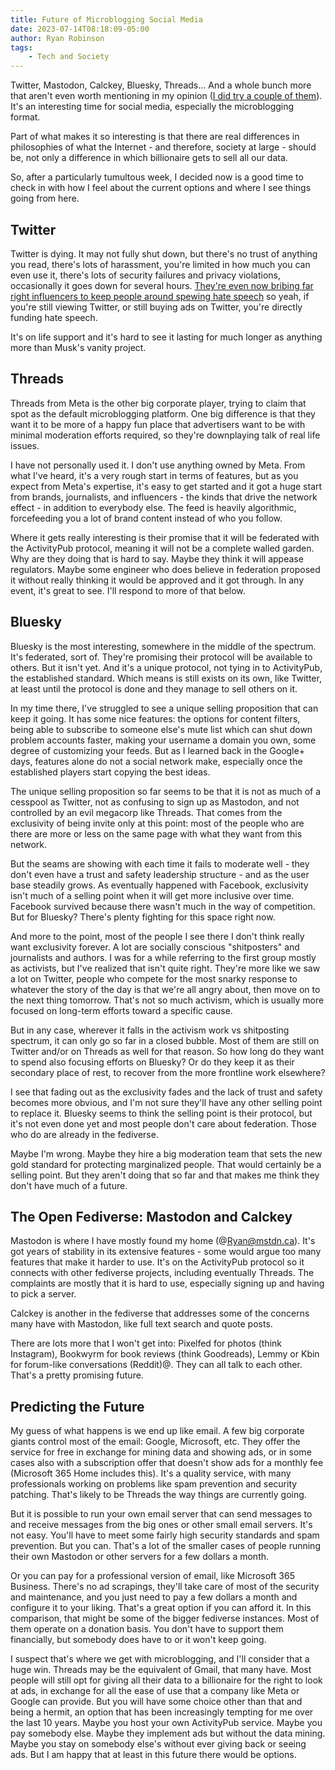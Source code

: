 ```yaml
---
title: Future of Microblogging Social Media
date: 2023-07-14T08:18:09-05:00
author: Ryan Robinson
tags:
    - Tech and Society
---
```


Twitter, Mastodon, Calckey, Bluesky, Threads... And a whole bunch more that aren't even worth mentioning in my opinion ([I did try a couple of them](/posts/2022/twitter-mastodon-coso/)). It's an interesting time for social media, especially the microblogging format.

Part of what makes it so interesting is that there are real differences in philosophies of what the Internet - and therefore, society at large - should be, not only a difference in which billionaire gets to sell all our data.

So, after a particularly tumultous week, I decided now is a good time to check in with how I feel about the current options and where I see things going from here.

## Twitter

Twitter is dying. It may not fully shut down, but there's no trust of anything you read, there's lots of harassment, you're limited in how much you can even use it, there's lots of security failures and privacy violations, occasionally it goes down for several hours. [They're even now bribing far right influencers to keep people around spewing hate speech](https://www.washingtonpost.com/technology/2023/07/13/twitter-creators-payments-right-wing/) so yeah, if you're still viewing Twitter, or still buying ads on Twitter, you're directly funding hate speech.

It's on life support and it's hard to see it lasting for much longer as anything more than Musk's vanity project.

## Threads

Threads from Meta is the other big corporate player, trying to claim that spot as the default microblogging platform. One big difference is that they want it to be more of a happy fun place that advertisers want to be with minimal moderation efforts required, so they're downplaying talk of real life issues.

I have not personally used it. I don't use anything owned by Meta. From what I've heard, it's a very rough start in terms of features, but as you expect from Meta's expertise, it's easy to get started and it got a huge start from brands, journalists, and influencers - the kinds that drive the network effect - in addition to everybody else. The feed is heavily algorithmic, forcefeeding you a lot of brand content instead of who you follow.

Where it gets really interesting is their promise that it will be federated with the ActivityPub protocol, meaning it will not be a complete walled garden. Why are they doing that is hard to say. Maybe they think it will appease regulators. Maybe some engineer who does believe in federation proposed it without really thinking it would be approved and it got through. In any event, it's great to see. I'll respond to more of that below.

## Bluesky

Bluesky is the most interesting, somewhere in the middle of the spectrum. It's federated, sort of. They're promising their protocol will be available to others. But it isn't yet. And it's a unique protocol, not tying in to ActivityPub, the established standard. Which means is still exists on its own, like Twitter, at least until the protocol is done and they manage to sell others on it.

In my time there, I've struggled to see a unique selling proposition that can keep it going. It has some nice features: the options for content filters, being able to subscribe to someone else's mute list which can shut down problem accounts faster, making your username a domain you own, some degree of customizing your feeds. But as I learned back in the Google+ days, features alone do not a social network make, especially once the established players start copying the best ideas.

The unique selling proposition so far seems to be that it is not as much of a cesspool as Twitter, not as confusing to sign up as Mastodon, and not controlled by an evil megacorp like Threads. That comes from the exclusivity of being invite only at this point: most of the people who are there are more or less on the same page with what they want from this network.

But the seams are showing with each time it fails to moderate well - they don't even have a trust and safety leadership structure - and as the user base steadily grows. As eventually happened with Facebook, exclusivity isn't much of a selling point when it will get more inclusive over time. Facebook survived because there wasn't much in the way of competition. But for Bluesky? There's plenty fighting for this space right now.

And more to the point, most of the people I see there I don't think really want exclusivity forever. A lot are socially conscious "shitposters" and journalists and authors. I was for a while referring to the first group mostly as activists, but I've realized that isn't quite right. They're more like we saw a lot on Twitter, people who compete for the most snarky response to whatever the story of the day is that we're all angry about, then move on to the next thing tomorrow. That's not so much activism, which is usually more focused on long-term efforts toward a specific cause.

But in any case, wherever it falls in the activism work vs shitposting spectrum, it can only go so far in a closed bubble. Most of them are still on Twitter and/or on Threads as well for that reason. So how long do they want to spend also focusing efforts on Bluesky? Or do they keep it as their secondary place of rest, to recover from the more frontline work elsewhere?

I see that fading out as the exclusivity fades and the lack of trust and safety becomes more obvious, and I'm not sure they'll have any other selling point to replace it. Bluesky seems to think the selling point is their protocol, but it's not even done yet and most people don't care about federation. Those who do are already in the fediverse.

Maybe I'm wrong. Maybe they hire a big moderation team that sets the new gold standard for protecting marginalized people. That would certainly be a selling point. But they aren't doing that so far and that makes me think they don't have much of a future.

## The Open Fediverse: Mastodon and Calckey

Mastodon is where I have mostly found my home (@<Ryan@mstdn.ca>). It's got years of stability in its extensive features - some would argue too many features that make it harder to use. It's on the ActivityPub protocol so it connects with other fediverse projects, including eventually Threads. The complaints are mostly that it is hard to use, especially signing up and having to pick a server.

Calckey is another in the fediverse that addresses some of the concerns many have with Mastodon, like full text search and quote posts.

There are lots more that I won't get into: Pixelfed for photos (think Instagram), Bookwyrm for book reviews (think Goodreads), Lemmy or Kbin for forum-like conversations (Reddit)@. They can all talk to each other. That's a pretty promising future.

## Predicting the Future

My guess of what happens is we end up like email. A few big corporate giants control most of the email: Google, Microsoft, etc. They offer the service for free in exchange for mining data and showing ads, or in some cases also with a subscription offer that doesn't show ads for a monthly fee (Microsoft 365 Home includes this). It's a quality service, with many professionals working on problems like spam prevention and security patching. That's likely to be Threads the way things are currently going.

But it is possible to run your own email server that can send messages to and receive messages from the big ones or other small email servers. It's not easy. You'll have to meet some fairly high security standards and spam prevention. But you can. That's a lot of the smaller cases of people running their own Mastodon or other servers for a few dollars a month.

Or you can pay for a professional version of email, like Microsoft 365 Business. There's no ad scrapings, they'll take care of most of the security and maintenance, and you just need to pay a few dollars a month and configure it to your liking. That's a great option if you can afford it. In this comparison, that might be some of the bigger fediverse instances. Most of them operate on a donation basis. You don't have to support them financially, but somebody does have to or it won't keep going.

I suspect that's where we get with microblogging, and I'll consider that a huge win. Threads may be the equivalent of Gmail, that many have. Most people will still opt for giving all their data to a billionaire for the right to look at ads, in exchange for all the ease of use that a company like Meta or Google can provide. But you will have some choice other than that and being a hermit, an option that has been increasingly tempting for me over the last 10 years. Maybe you host your own ActivityPub service. Maybe you pay somebody else. Maybe they implement ads but without the data mining. Maybe you stay on somebody else's without ever giving back or seeing ads. But I am happy that at least in this future there would be options.
